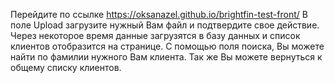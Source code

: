 Перейдите по ссылке https://oksanazel.github.io/brightfin-test-front/ В поле Upload загрузите нужный
Вам файл и подтвердите свое действие. Через некоторое время данные загрузятся в базу данных и список
клиентов отобразится на странице. С помощью поля поиска, Вы можете найти по фамилии нужного Вам
клиента. Так же Вы можете вернуться к общему списку клиентов.
